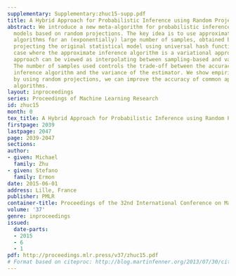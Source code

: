 ```yaml
---
supplementary: Supplementary:zhuc15-supp.pdf
title: A Hybrid Approach for Probabilistic Inference using Random Projections
abstract: We introduce a new meta-algorithm for probabilistic inference in graphical
  models based on random projections. The key idea is to use approximate inference
  algorithms for an (exponentially) large number of samples, obtained by randomly
  projecting the original statistical model using universal hash functions. In the
  case where the approximate inference algorithm is a variational approximation, this
  approach can be viewed as interpolating between sampling-based and variational techniques.
  The number of samples used controls the trade-off between the accuracy of the approximate
  inference algorithm and the variance of the estimator. We show empirically that
  by using random projections, we can improve the accuracy of common approximate inference
  algorithms.
layout: inproceedings
series: Proceedings of Machine Learning Research
id: zhuc15
month: 0
tex_title: A Hybrid Approach for Probabilistic Inference using Random Projections
firstpage: 2039
lastpage: 2047
page: 2039-2047
sections: 
author:
- given: Michael
  family: Zhu
- given: Stefano
  family: Ermon
date: 2015-06-01
address: Lille, France
publisher: PMLR
container-title: Proceedings of the 32nd International Conference on Machine Learning
volume: '37'
genre: inproceedings
issued:
  date-parts:
  - 2015
  - 6
  - 1
pdf: http://proceedings.mlr.press/v37/zhuc15.pdf
# Format based on citeproc: http://blog.martinfenner.org/2013/07/30/citeproc-yaml-for-bibliographies/
---
```

